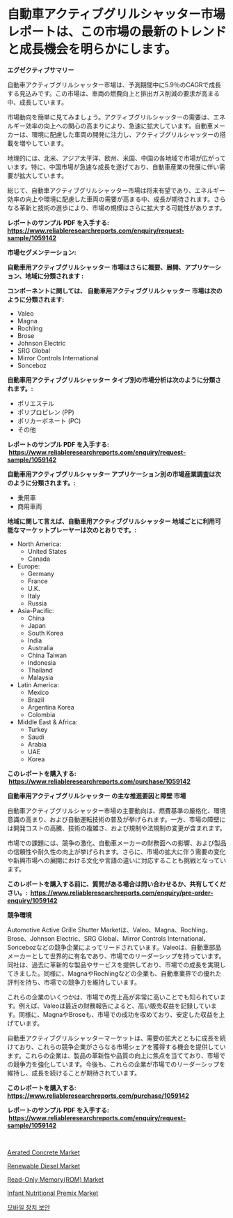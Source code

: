 <p><h1>自動車アクティブグリルシャッター市場レポートは、この市場の最新のトレンドと成長機会を明らかにします。</h1></p><p><strong>エグゼクティブサマリー</strong></p>
<p><p>自動車アクティブグリルシャッター市場は、予測期間中に5.9％のCAGRで成長する見込みです。この市場は、車両の燃費向上と排出ガス削減の要求が高まる中、成長しています。</p><p>市場動向を簡単に見てみましょう。アクティブグリルシャッターの需要は、エネルギー効率の向上への関心の高まりにより、急速に拡大しています。自動車メーカーは、環境に配慮した車両の開発に注力し、アクティブグリルシャッターの搭載を増やしています。</p><p>地理的には、北米、アジア太平洋、欧州、米国、中国の各地域で市場が広がっています。特に、中国市場が急速な成長を遂げており、自動車産業の発展に伴い需要が拡大しています。</p><p>総じて、自動車アクティブグリルシャッター市場は将来有望であり、エネルギー効率の向上や環境に配慮した車両の需要が高まる中、成長が期待されます。さらなる革新と技術の進歩により、市場の規模はさらに拡大する可能性があります。</p></p>
<p><strong>レポートのサンプル PDF を入手する: <a href="https://www.reliableresearchreports.com/enquiry/request-sample/1059142">https://www.reliableresearchreports.com/enquiry/request-sample/1059142</a></strong></p>
<p><strong>市場セグメンテーション:</strong></p>
<p><strong> 自動車用アクティブグリルシャッター 市場はさらに概要、展開、アプリケーション、地域に分類されます :</strong></p>
<p><strong>コンポーネントに関しては、 自動車用アクティブグリルシャッター 市場は次のように分類されます: &nbsp;</strong></p>
<p><ul><li>Valeo</li><li>Magna</li><li>Rochling</li><li>Brose</li><li>Johnson Electric</li><li>SRG Global</li><li>Mirror Controls International</li><li>Sonceboz</li></ul></p>
<p><strong> 自動車用アクティブグリルシャッター タイプ別の市場分析は次のように分類されます。:</strong></p>
<p><ul><li>ポリエステル</li><li>ポリプロピレン (PP)</li><li>ポリカーボネート (PC)</li><li>その他</li></ul></p>
<p><strong>レポートのサンプル PDF を入手する: &nbsp;<a href="https://www.reliableresearchreports.com/enquiry/request-sample/1059142">https://www.reliableresearchreports.com/enquiry/request-sample/1059142</a></strong></p>
<p><strong> 自動車用アクティブグリルシャッター アプリケーション別の市場産業調査は次のように分類されます。:</strong></p>
<p><ul><li>乗用車</li><li>商用車両</li></ul></p>
<p><strong>地域に関して言えば、自動車用アクティブグリルシャッター 地域ごとに利用可能なマーケットプレーヤーは次のとおりです。:</strong></p>
<p><ul>
    <li>
        North America:
        <ul>
            <li>United States</li>
            <li>Canada</li>
        </ul>
    </li>
    <li>
        Europe:
        <ul>
            <li>Germany</li>
            <li>France</li>
            <li>U.K.</li>
            <li>Italy</li>
            <li>Russia</li>
        </ul>
    </li>
    <li>
        Asia-Pacific:
        <ul>
            <li>China</li>
            <li>Japan</li>
            <li>South Korea</li>
            <li>India</li>
            <li>Australia</li>
            <li>China Taiwan</li>
            <li>Indonesia</li>
            <li>Thailand</li>
            <li>Malaysia</li>
        </ul>
    </li>
    <li>
        Latin America:
        <ul>
            <li>Mexico</li>
            <li>Brazil</li>
            <li>Argentina Korea</li>
            <li>Colombia</li>
        </ul>
    </li>
    <li>
        Middle East & Africa:
        <ul>
            <li>Turkey</li>
            <li>Saudi</li>
            <li>Arabia</li>
            <li>UAE</li>
            <li>Korea</li>
        </ul>
    </li>
    </ul></p>
<p><strong>このレポートを購入する: &nbsp;<a href="https://www.reliableresearchreports.com/purchase/1059142">https://www.reliableresearchreports.com/purchase/1059142</a></strong></p>
<p><strong>自動車用アクティブグリルシャッター の主な推進要因と障壁 市場</strong></p>
<p><p>自動車アクティブグリルシャッター市場の主要動向は、燃費基準の厳格化、環境意識の高まり、および自動運転技術の普及が挙げられます。一方、市場の障壁には開発コストの高騰、技術の複雑さ、および規制や法規制の変更が含まれます。</p><p>市場での課題には、競争の激化、自動車メーカーの財務面への影響、および製品の信頼性や耐久性の向上が挙げられます。さらに、市場の拡大に伴う需要の変化や新興市場への展開における文化や言語の違いに対応することも挑戦となっています。</p></p>
<p><strong>このレポートを購入する前に、質問がある場合は問い合わせるか、共有してください。:&nbsp; <a href="https://www.reliableresearchreports.com/enquiry/pre-order-enquiry/1059142">https://www.reliableresearchreports.com/enquiry/pre-order-enquiry/1059142</a></strong></p>
<p><strong>競争環境</strong></p>
<p><p>Automotive Active Grille Shutter Marketは、Valeo、Magna、Rochling、Brose、Johnson Electric、SRG Global、Mirror Controls International、Soncebozなどの競争企業によってリードされています。Valeoは、自動車部品メーカーとして世界的に有名であり、市場でのリーダーシップを持っています。同社は、過去に革新的な製品やサービスを提供しており、市場での成長を実現してきました。同様に、MagnaやRochlingなどの企業も、自動車業界での優れた評判を持ち、市場での競争力を維持しています。</p><p>これらの企業のいくつかは、市場での売上高が非常に高いことでも知られています。例えば、Valeoは最近の財務報告によると、高い販売収益を記録しています。同様に、MagnaやBroseも、市場での成功を収めており、安定した収益を上げています。</p><p>自動車アクティブグリルシャッターマーケットは、需要の拡大とともに成長を続けており、これらの競争企業がさらなる市場シェアを獲得する機会を提供しています。これらの企業は、製品の革新性や品質の向上に焦点を当てており、市場での競争力を強化しています。今後も、これらの企業が市場でのリーダーシップを維持し、成長を続けることが期待されています。</p></p>
<p><strong>このレポートを購入する: &nbsp; <a href="https://www.reliableresearchreports.com/purchase/1059142">https://www.reliableresearchreports.com/purchase/1059142</a></strong></p>
<p><strong>レポートのサンプル PDF を入手する: &nbsp;<a href="https://www.reliableresearchreports.com/enquiry/request-sample/1059142">https://www.reliableresearchreports.com/enquiry/request-sample/1059142</a></strong><strong></strong></p>
<p>&nbsp;</p>
<p><p><a href="https://github.com/redneck06/Market-Research-Report-List-2/blob/main/aerated-concrete-market.md">Aerated Concrete Market</a></p><p><a href="https://github.com/peachesmcdowel1/Market-Research-Report-List-1/blob/main/renewable-diesel-market.md">Renewable Diesel Market</a></p><p><a href="https://issuu.com/reportprime-2/docs/read-only-memoryrom-market-size-2030.pptx">Read-Only Memory(ROM) Market</a></p><p><a href="https://view.publitas.com/reportprime-1/infant-nutritional-premix-market-share-market-new-trends-analysis-report-by-type-by-application-by-end-use-by-region-and-segment-forecasts-2024-2031/">Infant Nutritional Premix Market</a></p><p><a href="https://github.com/lzrvbyqzftro57/Market-Research-Report-List-1/blob/main/2410055192862.md">모바일 장치 보안</a></p></p>